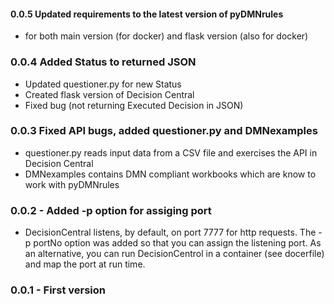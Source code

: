 #### 0.0.5 Updated requirements to the latest version of pyDMNrules
 - for both main version (for docker) and flask version (also for docker)
### 0.0.4 Added Status to returned JSON
 - Updated questioner.py for new Status
 - Created flask version of Decision Central
 - Fixed bug (not returning Executed Decision in JSON)
### 0.0.3 Fixed API bugs, added questioner.py and DMNexamples
 - questioner.py reads input data from a CSV file and exercises the API in Decision Central
 - DMNexamples contains DMN compliant workbooks which are know to work with pyDMNrules
### 0.0.2 - Added -p option for assiging port
 - DecisionCentral listens, by default, on port 7777 for http requests. The -p portNo option was added so that you can assign the listening port. As an alternative, you can run DecisionCentrol in a container (see docerfile) and map the port at run time.
### 0.0.1 - First version


